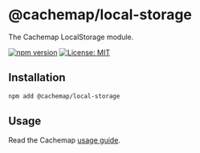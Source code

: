 # @cachemap/local-storage

The Cachemap LocalStorage module.

[![npm version](https://badge.fury.io/js/%40cachemap%2Flocal-storage.svg)](https://badge.fury.io/js/%40cachemap%2Flocal-storage)
[![License: MIT](https://img.shields.io/badge/License-MIT-yellow.svg)](LICENSE)

## Installation

```bash
npm add @cachemap/local-storage
```

## Usage

Read the Cachemap [usage guide](../../README.md#usage).
